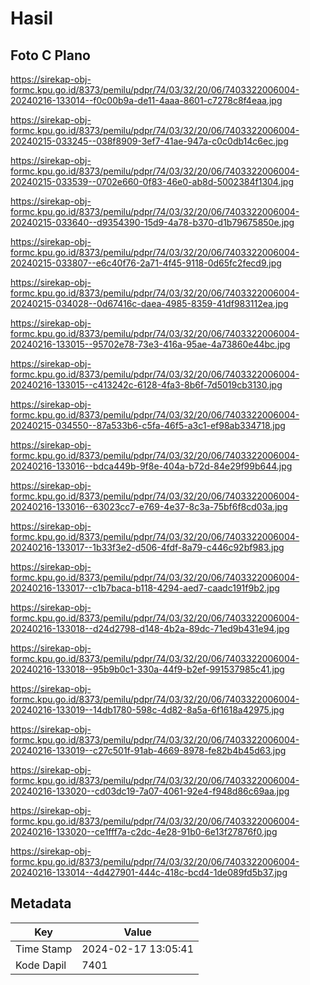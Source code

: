 # Hasil

## Foto C Plano

https://sirekap-obj-formc.kpu.go.id/8373/pemilu/pdpr/74/03/32/20/06/7403322006004-20240216-133014--f0c00b9a-de11-4aaa-8601-c7278c8f4eaa.jpg

https://sirekap-obj-formc.kpu.go.id/8373/pemilu/pdpr/74/03/32/20/06/7403322006004-20240215-033245--038f8909-3ef7-41ae-947a-c0c0db14c6ec.jpg

https://sirekap-obj-formc.kpu.go.id/8373/pemilu/pdpr/74/03/32/20/06/7403322006004-20240215-033539--0702e660-0f83-46e0-ab8d-5002384f1304.jpg

https://sirekap-obj-formc.kpu.go.id/8373/pemilu/pdpr/74/03/32/20/06/7403322006004-20240215-033640--d9354390-15d9-4a78-b370-d1b79675850e.jpg

https://sirekap-obj-formc.kpu.go.id/8373/pemilu/pdpr/74/03/32/20/06/7403322006004-20240215-033807--e6c40f76-2a71-4f45-9118-0d65fc2fecd9.jpg

https://sirekap-obj-formc.kpu.go.id/8373/pemilu/pdpr/74/03/32/20/06/7403322006004-20240215-034028--0d67416c-daea-4985-8359-41df983112ea.jpg

https://sirekap-obj-formc.kpu.go.id/8373/pemilu/pdpr/74/03/32/20/06/7403322006004-20240216-133015--95702e78-73e3-416a-95ae-4a73860e44bc.jpg

https://sirekap-obj-formc.kpu.go.id/8373/pemilu/pdpr/74/03/32/20/06/7403322006004-20240216-133015--c413242c-6128-4fa3-8b6f-7d5019cb3130.jpg

https://sirekap-obj-formc.kpu.go.id/8373/pemilu/pdpr/74/03/32/20/06/7403322006004-20240215-034550--87a533b6-c5fa-46f5-a3c1-ef98ab334718.jpg

https://sirekap-obj-formc.kpu.go.id/8373/pemilu/pdpr/74/03/32/20/06/7403322006004-20240216-133016--bdca449b-9f8e-404a-b72d-84e29f99b644.jpg

https://sirekap-obj-formc.kpu.go.id/8373/pemilu/pdpr/74/03/32/20/06/7403322006004-20240216-133016--63023cc7-e769-4e37-8c3a-75bf6f8cd03a.jpg

https://sirekap-obj-formc.kpu.go.id/8373/pemilu/pdpr/74/03/32/20/06/7403322006004-20240216-133017--1b33f3e2-d506-4fdf-8a79-c446c92bf983.jpg

https://sirekap-obj-formc.kpu.go.id/8373/pemilu/pdpr/74/03/32/20/06/7403322006004-20240216-133017--c1b7baca-b118-4294-aed7-caadc191f9b2.jpg

https://sirekap-obj-formc.kpu.go.id/8373/pemilu/pdpr/74/03/32/20/06/7403322006004-20240216-133018--d24d2798-d148-4b2a-89dc-71ed9b431e94.jpg

https://sirekap-obj-formc.kpu.go.id/8373/pemilu/pdpr/74/03/32/20/06/7403322006004-20240216-133018--95b9b0c1-330a-44f9-b2ef-991537985c41.jpg

https://sirekap-obj-formc.kpu.go.id/8373/pemilu/pdpr/74/03/32/20/06/7403322006004-20240216-133019--14db1780-598c-4d82-8a5a-6f1618a42975.jpg

https://sirekap-obj-formc.kpu.go.id/8373/pemilu/pdpr/74/03/32/20/06/7403322006004-20240216-133019--c27c501f-91ab-4669-8978-fe82b4b45d63.jpg

https://sirekap-obj-formc.kpu.go.id/8373/pemilu/pdpr/74/03/32/20/06/7403322006004-20240216-133020--cd03dc19-7a07-4061-92e4-f948d86c69aa.jpg

https://sirekap-obj-formc.kpu.go.id/8373/pemilu/pdpr/74/03/32/20/06/7403322006004-20240216-133020--ce1fff7a-c2dc-4e28-91b0-6e13f27876f0.jpg

https://sirekap-obj-formc.kpu.go.id/8373/pemilu/pdpr/74/03/32/20/06/7403322006004-20240216-133014--4d427901-444c-418c-bcd4-1de089fd5b37.jpg


## Metadata

| Key        | Value               |
| ---------- | ------------------- |
| Time Stamp | 2024-02-17 13:05:41 |
| Kode Dapil | 7401                |



